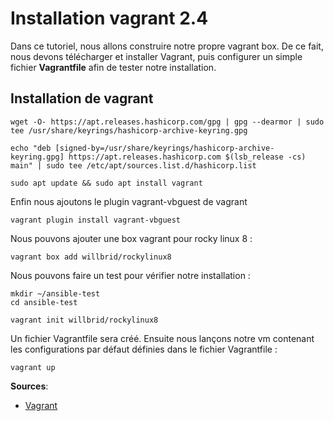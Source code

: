 # Installation vagrant 2.4

Dans ce tutoriel, nous allons construire notre propre vagrant box. De ce fait, nous devons télécharger et installer Vagrant, puis configurer un simple fichier **Vagrantfile** afin de tester notre installation.

## Installation de vagrant

```
wget -O- https://apt.releases.hashicorp.com/gpg | gpg --dearmor | sudo tee /usr/share/keyrings/hashicorp-archive-keyring.gpg
```

```
echo "deb [signed-by=/usr/share/keyrings/hashicorp-archive-keyring.gpg] https://apt.releases.hashicorp.com $(lsb_release -cs) main" | sudo tee /etc/apt/sources.list.d/hashicorp.list
```

```
sudo apt update && sudo apt install vagrant
```

Enfin nous ajoutons le plugin vagrant-vbguest de vagrant

```
vagrant plugin install vagrant-vbguest
```

Nous pouvons ajouter une box vagrant pour rocky linux 8 :

```
vagrant box add willbrid/rockylinux8
```

Nous pouvons faire un test pour vérifier notre installation :

```
mkdir ~/ansible-test
cd ansible-test
```

```
vagrant init willbrid/rockylinux8
```

Un fichier Vagrantfile sera créé. Ensuite nous lançons notre vm contenant les configurations par défaut définies dans le fichier Vagrantfile :

```
vagrant up
```

**Sources**: 
- [Vagrant](https://www.vagrantup.com/downloads)